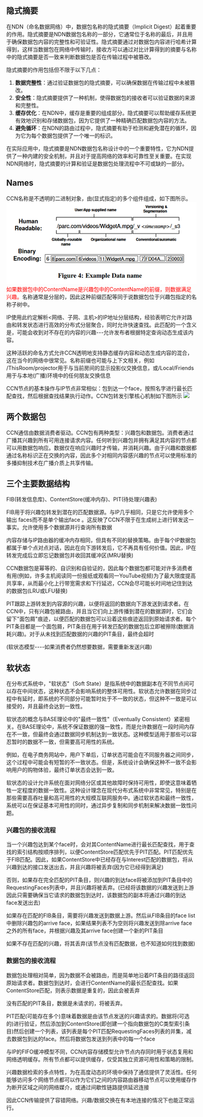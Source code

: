 ## 隐式摘要

在NDN（命名数据网络）中，数据包名称的隐式摘要（Implicit Digest）起着重要的作用。隐式摘要是NDN数据包名称的一部分，它通常位于名称的最后，并且用于确保数据包内容的完整性和可验证性。隐式摘要通过对数据包内容进行哈希计算得到，这样当数据包在网络中传输时，接收方可以通过对比计算得到的摘要与名称中的隐式摘要是否一致来判断数据包是否在传输过程中被篡改。

隐式摘要的作用包括但不限于以下几点：

1. **数据完整性**：通过验证数据包的隐式摘要，可以确保数据在传输过程中未被篡改。
2. **安全性**：隐式摘要提供了一种机制，使得数据包的接收者可以验证数据的来源和完整性。
3. **缓存优化**：在NDN中，缓存是重要的组成部分。隐式摘要可以帮助缓存系统更有效地识别和存储数据包，因为它提供了一种精确匹配数据包内容的方法。
4. **避免循环**：在NDN的路由过程中，隐式摘要有助于检测和避免潜在的循环，因为它为每个数据包提供了一个唯一的标识。

在实际应用中，隐式摘要是NDN数据包名称设计中的一个重要特性，它为NDN提供了一种内建的安全机制，并且对于提高网络的效率和可靠性至关重要。在实现NDN网络时，隐式摘要的计算和验证是数据包处理流程中不可或缺的一部分。


## Names

CCN名称是不透明的二进制对象，由(显式指定)的多个组件组成，如下图所示。
![hierarchical name](../pictures/name_components.PNG)
<font color='red'>如果数据包中的ContentName是兴趣包中的ContentName的前缀，则数据满足兴趣。</font>名称通常是分层的，因此这种前缀匹配等同于说数据包位于兴趣包指定的名称子树中。

IP使用此约定解析<网络、子网、主机>的IP地址分层结构，经验表明它允许对路由和转发状态进行高效的分布式分层聚合，同时允许快速查找。此匹配的一个含义是，可能会收到对不存在的内容的兴趣---允许发布者根据特定查询动态生成该内容。

这种活跃的命名方式允许CCN透明地支持静态缓存内容和动态生成内容的混合，这在当今的网络中很常见。名称前缀也可能与上下文相关，例如
/ThisRoom/projector用于与当前房间的显示投影仪交换信息，或/Local/Friends用于与本地(广播)环境中的任何朋友交换信息

CCN节点的基本操作与IP节点非常相似：包到达一个face，按照名字进行最长匹配查找，然后根据查找结果执行动作。CCN包转发引擎核心机制如下图所示
![](/home/cfq/ndnSIM_learning/ndnSIM2.7/pictures/forwarding_engine.PNG)

## 两个数据包

CCN通信由数据消费者驱动。CCN包有两种类型：兴趣包和数据包。消费者通过广播其兴趣到所有可用连接请求内容。任何听到兴趣包并拥有满足其内容的节点都可以用数据包响应。数据仅在响应兴趣时才传输，并消耗兴趣。由于兴趣和数据都通过名称标识正在交换的内容，因此多个对相同内容感兴趣的节点可以使用标准的多播抑制技术在广播介质上共享传输。
## 三个主要数据结构

FIB(转发信息库)、ContentStore(缓冲内存)、PIT(待处理兴趣表)

FIB用于将兴趣包转发到潜在的匹配数据源。与IP几乎相同，只是它允许使用多个输出 faces而不是单个输出face
。这反映了CCN不限于在生成树上进行转发这一事实。允许使用多个数据源并行查询所有数据

内容存储与IP路由器的缓冲内存相同，但具有不同的替换策略。由于每个IP数据包都属于单个点对点对话，因此在向下游转发后，它不再具有任何价值。因此，IP在转发完成后立即忘记数据包并收回其缓冲区(MRU替换)

CCN数据包是幂等的、自识别和自验证的，因此每个数据包都可能对许多消费者有用(例如，许多主机阅读同一份报纸或观看同一YouTube视频)为了最大限度提高共享率，从而最小化上行带宽需求和下行延迟，CCN会尽可能长时间地记住到达的数据包(LRU或LFU替换)

PIT跟踪上游转发到内容源的兴趣，以便将返回的数据向下游发送到请求者。在CCN中，只有兴趣包被路由，并且当它们向上游传播到潜在的数据源时，它们会留下"面包屑"痕迹，以便匹配的数据包可以沿着这些痕迹返回到原始请求者。每个PIT条目都是一个面包屑，PIT条目在用于转发匹配的数据包后立即被擦除(数据消耗兴趣)。对于从未找到匹配数据的兴趣的PIT条目，最终会超时

(软状态模型----如果消费者仍然想要数据，需要重新发送兴趣)

## **软状态**

在分布式系统中，"软状态"（Soft State）是指系统中的数据副本在不同节点间可以存在中间状态，这种状态不会影响系统的整体可用性。软状态允许数据在同步过程中有延时，即系统的不同部分可能暂时处于不一致的状态，但这种不一致是可以接受的，并且最终会达到一致性。

软状态的概念与BASE理论中的"最终一致性"（Eventually Consistent）紧密相关。在BASE理论中，系统不保证数据的强一致性，而是允许数据在一段时间内存在不一致，但最终会通过数据同步机制达到一致状态。这种模型适用于那些可以容忍暂时的数据不一致，但需要高可用性的系统。

例如，在电子商务网站中，用户下单后，订单状态可能会在不同服务器之间同步，这个过程中可能会有短暂的不一致状态。但是，系统设计会确保这种不一致不会影响用户的购物体验，最终订单状态会达到一致。

软状态的设计允许系统在面对网络分区或其他故障时保持可用性，即使这意味着牺牲一定程度的数据一致性。这种设计理念在现代分布式系统中非常常见，特别是在那些需要高吞吐量和高可用性的大规模互联网服务中。通过软状态和最终一致性，系统可以在保证基本可用性的同时，通过异步复制和同步机制来解决数据一致性问题。

### 兴趣包的接收流程

当一个兴趣包达到某个face时，会对其ContentName进行最长匹配查找，用于查找的索引结构按顺序排列，以便ContentStore匹配优先于PIT匹配。PIT匹配优先于FIB匹配。因此，如果ContentStore中已经存在与Interest匹配的数据包，将从兴趣到达的接口发送出去，并且兴趣将被丢弃(因为它已经得到满足)

否则，如果存在完全匹配的PIT条目，则兴趣的到达face将被添加到PIT条目中的RequestingFaces列表中，并且兴趣将被丢弃。(已经将该数据的兴趣发送到上游因此只需要确保当它请求的数据包到达时，该数据包的副本将通过兴趣的到达face发送出去)

如果存在匹配的FIB条目，需要将兴趣发送到数据上游。然后从FIB条目的face list中删除兴趣包的arrive face，如果结果列表不为空则将兴趣发送到除arrive face之外的所有face，并根据兴趣及其arrive face创建一个新的PIT条目

如果不存在匹配的兴趣，将其丢弃(该节点没有匹配数据，也不知道如何找到数据)

### 数据包的接收流程

数据包处理相对简单，因为数据不会被路由，而是简单地沿着PIT条目的路径返回原始请求者。数据包到达时，会进行ContentName的最长匹配查找。如果ContentStore匹配，则表示数据是重复的，因此会被丢弃

没有匹配的PIT条目，数据是未请求的，将被丢弃。

PIT匹配(可能存在多个)意味着数据是由该节点发送的兴趣请求的。数据将(可选的)进行验证，然后添加到ContentStore(即创建一个指向数据包的C类型索引条目)然后创建一个列表，该列表是每个PIT匹配RequestingFaces列表的并集，减去数据包到达的face。然后将数据包发送到列表中的每一个face

与IP的FIFO缓冲模型不同，CCN内容存储模型允许节点内存同时用于状态复用和网络透明缓存。所有节点都可以提供缓存，仅受其独立资源可用性和策略的限制。

兴趣数据检索的多点特性，为在高度动态的环境中保持了通信提供了灵活性。任何能够访问多个网络节点都可以作为它们之间的内容路由器移动节点可以使用缓存作为断开区域之间的网络媒介，或通过间歇性链路提供延迟连接

因此CCN传输提供了容错网络。兴趣/数据交换在有本地连接的情况下也能正常运行。
